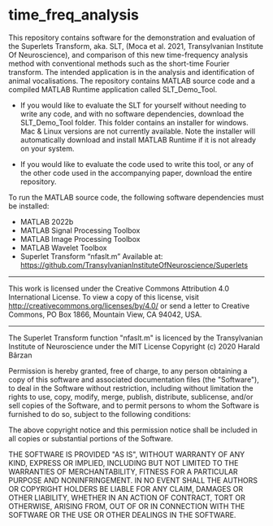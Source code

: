 # time_freq_analysis

This repository contains software for the demonstration and evaluation of the Superlets Transform, aka. SLT, (Moca et al. 2021, Transylvanian Institute Of Neuroscience), and comparison of this new time-frequency analysis method with conventional methods such as the short-time Fourier transform. The intended application is in the analysis and identification of animal vocalisations. 
The repository contains MATLAB source code and a compiled MATLAB Runtime application called SLT_Demo_Tool.

-	If you would like to evaluate the SLT for yourself without needing to write any code, and with no software dependencies, download the SLT_Demo_Tool folder. This folder contains an installer for windows. Mac & Linux versions are not currently available. Note the installer will automatically download and install MATLAB Runtime if it is not already on your system.

-	If you would like to evaluate the code used to write this tool, or any of the other code used in the accompanying paper, download the entire repository. 

To run the MATLAB source code, the following software dependencies must be installed:
-	MATLAB 2022b
-	MATLAB Signal Processing Toolbox
-	MATLAB Image Processing Toolbox
-	MATLAB Wavelet Toolbox
-	Superlet Transform “nfaslt.m” Available at: https://github.com/TransylvanianInstituteOfNeuroscience/Superlets

________________________________________________________________________________

This work is licensed under the Creative Commons Attribution 4.0 International License. 
To view a copy of this license, visit http://creativecommons.org/licenses/by/4.0/ or send a letter to Creative Commons, PO Box 1866, Mountain View, CA 94042, USA.

________________________________________________________________________________

The Superlet Transform function "nfaslt.m" is licenced by the Transylvanian Institute of Neuroscience under the MIT License
Copyright (c) 2020 Harald Bârzan

Permission is hereby granted, free of charge, to any person obtaining a copy
of this software and associated documentation files (the "Software"), to deal
in the Software without restriction, including without limitation the rights
to use, copy, modify, merge, publish, distribute, sublicense, and/or sell
copies of the Software, and to permit persons to whom the Software is
furnished to do so, subject to the following conditions:

The above copyright notice and this permission notice shall be included in all
copies or substantial portions of the Software.

THE SOFTWARE IS PROVIDED "AS IS", WITHOUT WARRANTY OF ANY KIND, EXPRESS OR
IMPLIED, INCLUDING BUT NOT LIMITED TO THE WARRANTIES OF MERCHANTABILITY,
FITNESS FOR A PARTICULAR PURPOSE AND NONINFRINGEMENT. IN NO EVENT SHALL THE
AUTHORS OR COPYRIGHT HOLDERS BE LIABLE FOR ANY CLAIM, DAMAGES OR OTHER
LIABILITY, WHETHER IN AN ACTION OF CONTRACT, TORT OR OTHERWISE, ARISING FROM,
OUT OF OR IN CONNECTION WITH THE SOFTWARE OR THE USE OR OTHER DEALINGS IN THE
SOFTWARE.